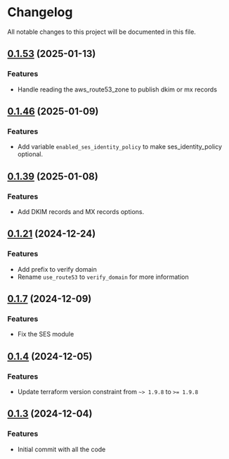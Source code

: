 # Changelog

All notable changes to this project will be documented in this file.

## [0.1.53]() (2025-01-13)
### Features
* Handle reading the aws_route53_zone to publish dkim or mx records

## [0.1.46]() (2025-01-09)
### Features
* Add variable `enabled_ses_identity_policy` to make ses_identity_policy optional.

## [0.1.39]() (2025-01-08)
### Features
* Add DKIM records and MX records options.

## [0.1.21]() (2024-12-24)
### Features
* Add prefix to verify domain
* Rename `use_route53` to `verify_domain` for more information

## [0.1.7]() (2024-12-09)
### Features
* Fix the SES module

## [0.1.4]() (2024-12-05)
### Features
* Update terraform version constraint from `~> 1.9.8` to `>= 1.9.8` 

## [0.1.3]() (2024-12-04)
### Features
* Initial commit with all the code
